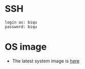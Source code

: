 # SSH
    login as: biqu
    password: biqu

# OS image
* The latest system image is [here](https://github.com/bigtreetech/CB2/releases)
